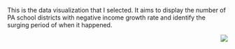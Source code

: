 This is the data visualization that I selected. It aims to display the number of PA school districts with negative income growth rate and identify the surging period of when
it happened.
<p align="right">
  <img src="./unamed.png" />
</p>
